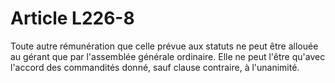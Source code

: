 # Article L226-8

Toute autre rémunération que celle prévue aux statuts ne peut être allouée au gérant que par l'assemblée générale ordinaire. Elle ne peut l'être qu'avec l'accord des commandités donné, sauf clause contraire, à l'unanimité.